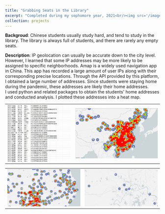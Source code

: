```yaml
---
title: "Grabbing Seats in the Library"
excerpt: "Completed during my sophomore year, 2021<br/><img src='/images/heat1.jpg' width='600'>"
collection: projects
---
```


**Backgroud**: Chinese students usually study hard, and tend to study in the library. The library is always full of students, and there are rarely any empty seats. 

**Description**:
IP geolocation can usually be accurate down to the city level. However, I learned that some IP addresses may be more likely to be assigned to specific neighborhoods. Amap is a widely used navigation app in China. This app has recorded a large amount of user IPs along with their corresponding precise locations. Through the API provided by this platform, I obtained a large number of addresses. Since students were staying home during the pandemic, these addresses are likely their home addresses.   
I used python and related packages to obtain the students' home addresses and conducted analysis. I plotted these addresses into a heat map.

<div align=center>
<table><tr>
<td><img src="/images/heat0.jpg"></td>
<td><img src="/images/heat1.jpg" ></td>
</tr></table>
</div>
<div align=center>
<table><tr>
<td><img src="/images/heat2.jpg"></td>
<td><img src="/images/heat3.jpg" ></td>
</tr></table>
</div>





